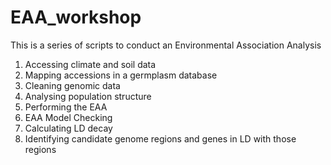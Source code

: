 # EAA_workshop
This is a series of scripts to conduct an Environmental Association Analysis
1) Accessing climate and soil data 
2) Mapping accessions in a germplasm database 
3) Cleaning genomic data
4) Analysing population structure
5) Performing the EAA
6) EAA Model Checking
7) Calculating LD decay
8) Identifying candidate genome regions and genes in LD with those regions
